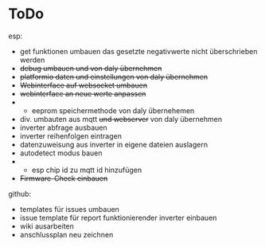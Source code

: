 # ToDo

esp:
- get funktionen umbauen das gesetzte negativwerte nicht überschrieben werden
- ~~debug umbauen und von daly übernehmen~~
- ~~platformio daten und einstellungen von daly übernehmen~~
- ~~Webinterface auf websocket umbauen~~
- ~~webinterface an neue werte anpassen~~
- - eeprom speichermethode von daly übernehemen
- div. umbauten aus mqtt ~~und webserver~~ von daly übernehmen
- inverter abfrage ausbauen
- inverter reihenfolgen eintragen
- datenzuweisung aus inverter in eigene dateien auslagern
- autodetect modus bauen
- - esp chip id zu mqtt id hinzufügen
- ~~Firmware-Check einbauen~~

github:
- templates für issues umbauen
- issue template für report funktionierender inverter einbauen
- wiki ausarbeiten
- anschlussplan neu zeichnen
